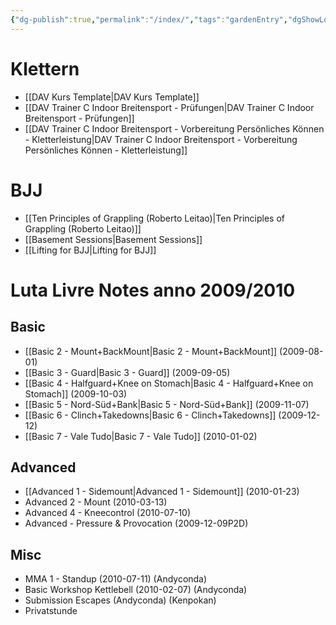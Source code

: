 ```yaml
---
{"dg-publish":true,"permalink":"/index/","tags":"gardenEntry","dgShowLocalGraph":false}
---
```



# Klettern

- [[DAV Kurs Template\|DAV Kurs Template]]
- [[DAV Trainer C Indoor Breitensport - Prüfungen\|DAV Trainer C Indoor Breitensport - Prüfungen]]
- [[DAV Trainer C Indoor Breitensport - Vorbereitung Persönliches Können - Kletterleistung\|DAV Trainer C Indoor Breitensport - Vorbereitung Persönliches Können - Kletterleistung]]

# BJJ

- [[Ten Principles of Grappling (Roberto Leitao)\|Ten Principles of Grappling (Roberto Leitao)]]
- [[Basement Sessions\|Basement Sessions]]
- [[Lifting for BJJ\|Lifting for BJJ]]

# Luta Livre Notes anno 2009/2010

## Basic

- [[Basic 2 - Mount+BackMount\|Basic 2 - Mount+BackMount]] (2009-08-01)
- [[Basic 3 - Guard\|Basic 3 - Guard]] (2009-09-05)
- [[Basic 4 - Halfguard+Knee on Stomach\|Basic 4 - Halfguard+Knee on Stomach]] (2009-10-03)
- [[Basic 5 - Nord-Süd+Bank\|Basic 5 - Nord-Süd+Bank]] (2009-11-07)
- [[Basic 6 - Clinch+Takedowns\|Basic 6 - Clinch+Takedowns]] (2009-12-12)
- [[Basic 7 - Vale Tudo\|Basic 7 - Vale Tudo]] (2010-01-02)

## Advanced

- [[Advanced 1 - Sidemount\|Advanced 1 - Sidemount]] (2010-01-23)
- Advanced 2 - Mount (2010-03-13)
- Advanced 4 - Kneecontrol (2010-07-10)
- Advanced - Pressure & Provocation (2009-12-09P2D)

## Misc

- MMA 1 - Standup (2010-07-11) (Andyconda)
- Basic Workshop Kettlebell (2010-02-07) (Andyconda)
- Submission Escapes (Andyconda) (Kenpokan)
- Privatstunde
